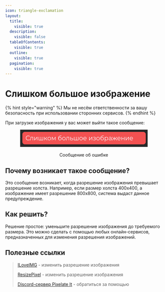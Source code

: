```yaml
---
icon: triangle-exclamation
layout:
  title:
    visible: true
  description:
    visible: false
  tableOfContents:
    visible: true
  outline:
    visible: true
  pagination:
    visible: true
---
```


# Слишком большое изображение

{% hint style="warning" %}
Мы не несём ответственности за вашу безопасность при использовании сторонних сервисов.
{% endhint %}

При загрузке изображения у вас может выйти такое сообщение:

<div align="center" data-full-width="false">

<figure><img src="../.gitbook/assets/image.png" alt=""><figcaption><p>Сообщение об ошибке</p></figcaption></figure>

</div>

## Почему возникает такое сообщение? <a href="#reason" id="reason"></a>

Это сообщение возникает, когда разрешение изображения превышает разрешение холста. Например, если размер холста 400x400, а изображение имеет разрешение 800x800, система выдаст данное предупреждение.

## Как решить? <a href="#solution" id="solution"></a>

Решение простое: уменьшите разрешение изображения до требуемого размера. Это можно сделать с помощью любых онлайн-сервисов, предназначенных для изменения разрешения изображений.

## Полезные ссылки <a href="#links" id="links"></a>

> [ILoveIMG](https://www.iloveimg.com/resize-image) - изменить разрешение изображения
>
> [ResizePixel](https://www.resizepixel.com/resize-image/) - изменить разрешение изображения
>
> [Discord-сервер Pixelate It](https://discord.gg/XBPyGUv3DT) - обратиться за помощью
